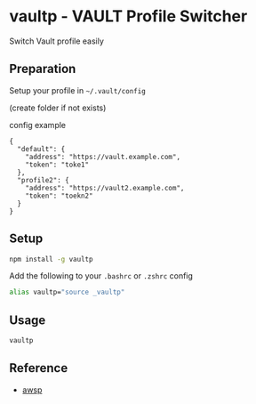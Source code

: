 # vaultp - VAULT Profile Switcher

Switch Vault profile easily

## Preparation

Setup your profile in `~/.vault/config`

(create folder if not exists)

config example

```
{
  "default": {
    "address": "https://vault.example.com",
    "token": "toke1"
  },
  "profile2": {
    "address": "https://vault2.example.com",
    "token": "toekn2"
  }
}
```

## Setup

```sh
npm install -g vaultp
```

Add the following to your `.bashrc` or `.zshrc` config
```sh
alias vaultp="source _vaultp"
```

## Usage
```sh
vaultp
```

## Reference

* [awsp](https://github.com/johnnyopao/awsp)
